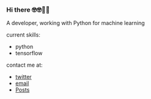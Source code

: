 ### Hi there 🤓🤓🥝🍇
A developer, working with Python for machine learning

current skills:
+ python
+ tensorflow

contact me at:
+ [twitter](https://twitter.com/fecat233)
+ [email](goleer.zhangli@outlook.com)
+ [Posts](https://dev.to/fecat233)

